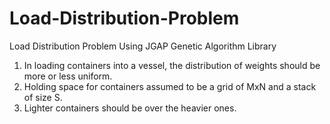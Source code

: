 Load-Distribution-Problem
=========================

Load Distribution Problem Using JGAP Genetic Algorithm Library

1. In loading containers into a vessel, the distribution of weights should be more or less uniform.
2. Holding space for containers assumed to be a grid of MxN and a stack of size S.
3. Lighter containers should be over the heavier ones.
